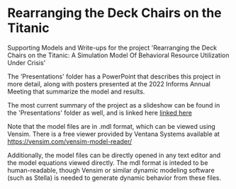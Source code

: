 # Rearranging the Deck Chairs on the Titanic
Supporting Models and Write-ups for the project 'Rearranging the Deck Chairs on the Titanic: A Simulation Model Of Behavioral Resource Utilization Under Crisis'

The 'Presentations' folder has a PowerPoint that describes this project in more detail, along with posters presented at the 2022 Informs Annual Meeting that summarize the model and results.

The most current summary of the project as a slideshow can be found in the 'Presentations' folder as well, and is linked here [linked here](https://github.com/jpain3/Rearranging-the-Deck-Chairs/blob/main/Presentations/PDF/RearrangingTheDeckChairs_Paine_Summary_V1_INFORMS_2022.pdf "Latest Presentation")

Note that the model files are in .mdl format, which can be viewed using Vensim. There is a free viewer provided by Ventana Systems available at https://vensim.com/vensim-model-reader/

Additionally, the model files can be directly opened in any text editor and the model equations viewed directly. The mdl format is inteded to be human-readable, though  Vensim or similar dynamic modeling software (such as Stella) is needed to generate dynamic behavior from these files.
